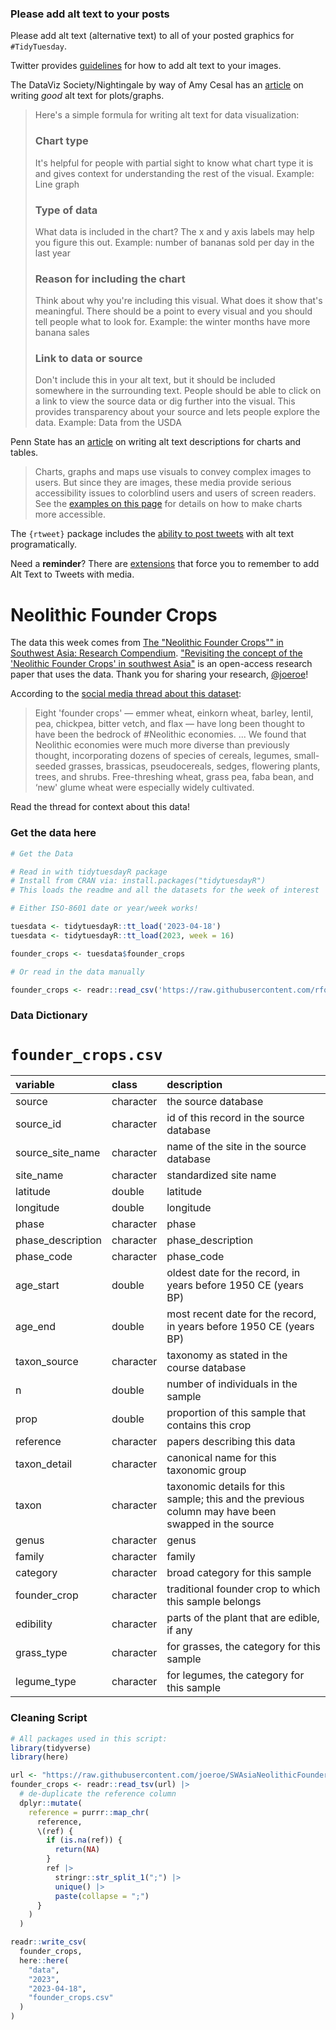 ### Please add alt text to your posts

Please add alt text (alternative text) to all of your posted graphics for `#TidyTuesday`. 

Twitter provides [guidelines](https://help.twitter.com/en/using-twitter/picture-descriptions) for how to add alt text to your images.

The DataViz Society/Nightingale by way of Amy Cesal has an [article](https://medium.com/nightingale/writing-alt-text-for-data-visualization-2a218ef43f81) on writing _good_ alt text for plots/graphs.

> Here's a simple formula for writing alt text for data visualization:
> ### Chart type
> It's helpful for people with partial sight to know what chart type it is and gives context for understanding the rest of the visual.
> Example: Line graph
> ### Type of data
> What data is included in the chart? The x and y axis labels may help you figure this out.
> Example: number of bananas sold per day in the last year
> ### Reason for including the chart
> Think about why you're including this visual. What does it show that's meaningful. There should be a point to every visual and you should tell people what to look for.
> Example: the winter months have more banana sales
> ### Link to data or source
> Don't include this in your alt text, but it should be included somewhere in the surrounding text. People should be able to click on a link to view the source data or dig further into the visual. This provides transparency about your source and lets people explore the data.
> Example: Data from the USDA

Penn State has an [article](https://accessibility.psu.edu/images/charts/) on writing alt text descriptions for charts and tables.

> Charts, graphs and maps use visuals to convey complex images to users. But since they are images, these media provide serious accessibility issues to colorblind users and users of screen readers. See the [examples on this page](https://accessibility.psu.edu/images/charts/) for details on how to make charts more accessible.

The `{rtweet}` package includes the [ability to post tweets](https://docs.ropensci.org/rtweet/reference/post_tweet.html) with alt text programatically.

Need a **reminder**? There are [extensions](https://chrome.google.com/webstore/detail/twitter-required-alt-text/fpjlpckbikddocimpfcgaldjghimjiik/related) that force you to remember to add Alt Text to Tweets with media.

# Neolithic Founder Crops

The data this week comes from [The "Neolithic Founder Crops"" in Southwest Asia: Research Compendium](https://github.com/joeroe/SWAsiaNeolithicFounderCrops/). ["Revisiting the concept of the 'Neolithic Founder Crops' in southwest Asia"](https://link.springer.com/article/10.1007/s00334-023-00917-1) is an open-access research paper that uses the data. Thank you for sharing your research, [@joeroe](https://github.com/joeroe)!

According to the [social media thread about this dataset](https://fosstodon.org/@joeroe@archaeo.social/110186477750041419):

> Eight 'founder crops' — emmer wheat, einkorn wheat, barley, lentil, pea, chickpea, bitter vetch, and flax — have long been thought to have been the bedrock of #Neolithic economies. 
> ...
> We found that Neolithic economies were much more diverse than previously thought, incorporating dozens of species of cereals, legumes, small-seeded grasses, brassicas, pseudocereals, sedges, flowering plants, trees, and shrubs. Free-threshing wheat, grass pea, faba bean, and ‘new' glume wheat were especially widely cultivated.

Read the thread for context about this data!

### Get the data here

```r
# Get the Data

# Read in with tidytuesdayR package 
# Install from CRAN via: install.packages("tidytuesdayR")
# This loads the readme and all the datasets for the week of interest

# Either ISO-8601 date or year/week works!

tuesdata <- tidytuesdayR::tt_load('2023-04-18')
tuesdata <- tidytuesdayR::tt_load(2023, week = 16)

founder_crops <- tuesdata$founder_crops

# Or read in the data manually

founder_crops <- readr::read_csv('https://raw.githubusercontent.com/rfordatascience/tidytuesday/main/data/2023/2023-04-18/founder_crops.csv')
```

### Data Dictionary

# `founder_crops.csv`

|variable          |class     |description       |
|:-----------------|:---------|:-----------------|
|source            |character |the source database|
|source_id         |character |id of this record in the source database|
|source_site_name  |character |name of the site in the source database|
|site_name         |character |standardized site name|
|latitude          |double    |latitude          |
|longitude         |double    |longitude         |
|phase             |character |phase             |
|phase_description |character |phase_description |
|phase_code        |character |phase_code        |
|age_start         |double    |oldest date for the record, in years before 1950 CE (years BP)|
|age_end           |double    |most recent date for the record, in years before 1950 CE (years BP)|
|taxon_source      |character |taxonomy as stated in the course database|
|n                 |double    |number of individuals in the sample|
|prop              |double    |proportion of this sample that contains this crop|
|reference         |character |papers describing this data|
|taxon_detail      |character |canonical name for this taxonomic group|
|taxon             |character |taxonomic details for this sample; this and the previous column may have been swapped in the source|
|genus             |character |genus             |
|family            |character |family            |
|category          |character |broad category for this sample|
|founder_crop      |character |traditional founder crop to which this sample belongs|
|edibility         |character |parts of the plant that are edible, if any|
|grass_type        |character |for grasses, the category for this sample|
|legume_type       |character |for legumes, the category for this sample|

### Cleaning Script

```r
# All packages used in this script:
library(tidyverse)
library(here)

url <- "https://raw.githubusercontent.com/joeroe/SWAsiaNeolithicFounderCrops/main/analysis/data/derived_data/swasia_neolithic_flora.tsv"
founder_crops <- readr::read_tsv(url) |> 
  # de-duplicate the reference column
  dplyr::mutate(
    reference = purrr::map_chr(
      reference,
      \(ref) {
        if (is.na(ref)) {
          return(NA)
        }
        ref |> 
          stringr::str_split_1(";") |> 
          unique() |> 
          paste(collapse = ";")
      }
    )
  )

readr::write_csv(
  founder_crops,
  here::here(
    "data",
    "2023",
    "2023-04-18",
    "founder_crops.csv"
  )
)
```
